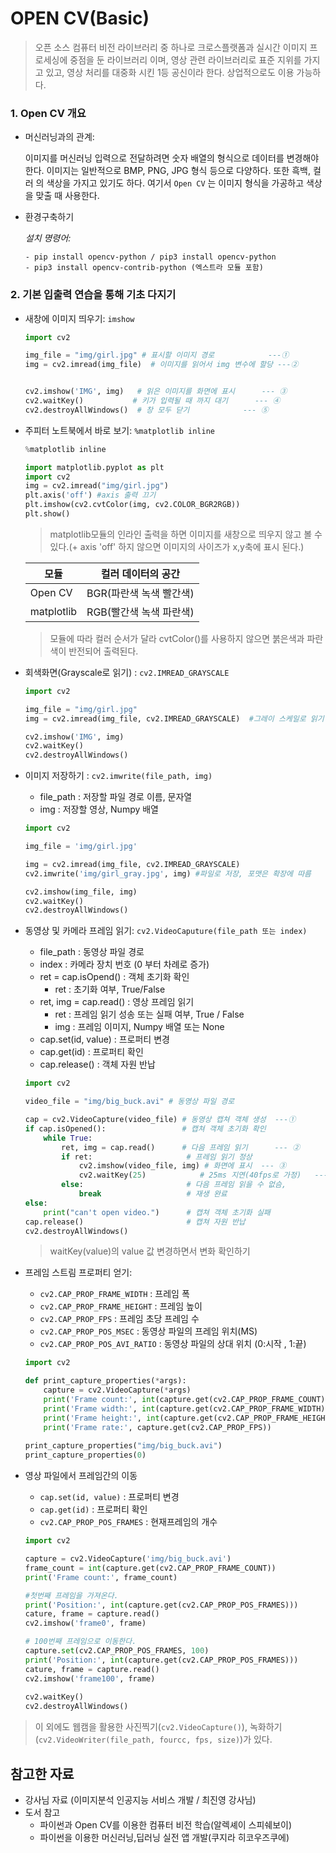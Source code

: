 # OPEN CV(Basic)

> 오픈 소스 컴퓨터 비전 라이브러리 중 하나로 크로스플랫폼과 실시간 이미지 프로세싱에 중점을 둔 라이브러리 이며, 영상 관련 라이브러리로 표준 지위를 가지고 있고, 영상 처리를 대중화 시킨 1등 공신이라 한다. 상업적으로도 이용 가능하다.

### 1. Open CV 개요

- 머신러닝과의 관계:

  이미지를 머신러닝 입력으로 전달하려면 숫자 배열의 형식으로 데이터를 변경해야 한다. 이미지는 일반적으로 BMP, PNG, JPG 형식 등으로 다양하다. 또한 흑백, 컬러 의 색상을 가지고 있기도 하다. 여기서 `Open CV` 는 이미지 형식을 가공하고 색상을 맞출 때 사용한다.

- 환경구축하기

  *설치 명령어:*

  ```shell
  - pip install opencv-python / pip3 install opencv-python  
  - pip3 install opencv-contrib-python (엑스트라 모듈 포함) 
  ```

  

### 2. 기본 입출력 연습을 통해 기초 다지기

- 새창에 이미지 띄우기: `imshow`

  ```python
  import cv2
  
  img_file = "img/girl.jpg" # 표시할 이미지 경로            ---①
  img = cv2.imread(img_file)  # 이미지를 읽어서 img 변수에 할당 ---②
  
  
  cv2.imshow('IMG', img)   # 읽은 이미지를 화면에 표시      --- ③
  cv2.waitKey()           # 키가 입력될 때 까지 대기      --- ④
  cv2.destroyAllWindows()  # 창 모두 닫기            --- ⑤
  ```

- 주피터 노트북에서 바로 보기: `%matplotlib inline`

  ```python
  %matplotlib inline
  
  import matplotlib.pyplot as plt
  import cv2
  img = cv2.imread("img/girl.jpg")
  plt.axis('off') #axis 출력 끄기 
  plt.imshow(cv2.cvtColor(img, cv2.COLOR_BGR2RGB))
  plt.show()
  ```

  > matplotlib모듈의 인라인 출력을 하면 이미지를 새창으로 띄우지 않고 볼 수있다.(+ axis 'off' 하지 않으면 이미지의 사이즈가 x,y축에 표시 된다.)

  | 모듈       | 컬러 데이터의 공간      |
  | ---------- | ----------------------- |
  | Open CV    | BGR(파란색 녹색 빨간색) |
  | matplotlib | RGB(빨간색 녹색 파란색) |

  > 모듈에 따라 컬러 순서가 달라 cvtColor()를 사용하지 않으면 붉은색과 파란색이 반전되어 출력된다.

- 회색화면(Grayscale로 읽기) : `cv2.IMREAD_GRAYSCALE`

  ```python
  import cv2
  
  img_file = "img/girl.jpg" 
  img = cv2.imread(img_file, cv2.IMREAD_GRAYSCALE)  #그레이 스케일로 읽기
  
  cv2.imshow('IMG', img)
  cv2.waitKey()
  cv2.destroyAllWindows()
  ```

- 이미지 저장하기 : `cv2.imwrite(file_path, img)`

  - file_path : 저장할 파일 경로 이름, 문자열
  - img : 저장할 영상, Numpy 배열

  ```python
  import cv2
  
  img_file = 'img/girl.jpg'
  
  img = cv2.imread(img_file, cv2.IMREAD_GRAYSCALE)
  cv2.imwrite('img/girl_gray.jpg', img) #파일로 저장, 포맷은 확장에 따름
  
  cv2.imshow(img_file, img)
  cv2.waitKey()
  cv2.destroyAllWindows()
  ```

- 동영상 및 카메라 프레임 읽기: `cv2.VideoCaputure(file_path 또는 index)`

  - file_path : 동영상 파일 경로
  - index : 카메라 장치 번호 (0 부터 차례로 증가)
  - ret = cap.isOpend() : 객체 초기화 확인
    - ret : 초기화 여부, True/False
  - ret, img = cap.read() : 영상 프레임 읽기
    - ret : 프레임 읽기 성송 또는 실패 여부, True / False
    - img : 프레임 이미지, Numpy 배열 또는 None
  - cap.set(id, value) : 프로퍼티 변경
  - cap.get(id) : 프로퍼티 확인
  - cap.release() : 객체 자원 반납

  ```python
  import cv2
  
  video_file = "img/big_buck.avi" # 동영상 파일 경로
  
  cap = cv2.VideoCapture(video_file) # 동영상 캡쳐 객체 생성  ---①
  if cap.isOpened():                 # 캡쳐 객체 초기화 확인
      while True:
          ret, img = cap.read()      # 다음 프레임 읽기      --- ②
          if ret:                     # 프레임 읽기 정상
              cv2.imshow(video_file, img) # 화면에 표시  --- ③
              cv2.waitKey(25)            # 25ms 지연(40fps로 가정)   --- ④
          else:                       # 다음 프레임 읽을 수 없슴,
              break                   # 재생 완료
  else:
      print("can't open video.")      # 캡쳐 객체 초기화 실패
  cap.release()                       # 캡쳐 자원 반납
  cv2.destroyAllWindows()
  ```

  > waitKey(value)의 value 값 변경하면서 변화 확인하기

- 프레임 스트림 프로퍼티 얻기:

  - `cv2.CAP_PROP_FRAME_WIDTH` : 프레임 폭
  - `cv2.CAP_PROP_FRAME_HEIGHT` : 프레임 높이
  - `cv2.CAP_PROP_FPS` : 프레임 초당 프레임 수
  - `cv2.CAP_PROP_POS_MSEC` : 동영상 파일의 프레임 위치(MS)
  - `cv2.CAP_PROP_POS_AVI_RATIO` : 동영상 파일의 상대 위치 (0:시작 , 1:끝)

  ```python
  import cv2
  
  def print_capture_properties(*args):
      capture = cv2.VideoCapture(*args)
      print('Frame count:', int(capture.get(cv2.CAP_PROP_FRAME_COUNT)))
      print('Frame width:', int(capture.get(cv2.CAP_PROP_FRAME_WIDTH)))
      print('Frame height:', int(capture.get(cv2.CAP_PROP_FRAME_HEIGHT)))
      print('Frame rate:', capture.get(cv2.CAP_PROP_FPS))
      
  print_capture_properties("img/big_buck.avi")
  print_capture_properties(0)
  ```

- 영상 파일에서 프레임간의 이동

  - `cap.set(id, value)` : 프로퍼티 변경
  - `cap.get(id)` : 프로퍼티 확인
  - `cv2.CAP_PROP_POS_FRAMES` : 현재프레임의 개수

  ```python
  import cv2
  
  capture = cv2.VideoCapture('img/big_buck.avi')
  frame_count = int(capture.get(cv2.CAP_PROP_FRAME_COUNT))
  print('Frame count:', frame_count)
  
  #첫번째 프레임을 가져온다. 
  print('Position:', int(capture.get(cv2.CAP_PROP_POS_FRAMES)))
  cature, frame = capture.read()
  cv2.imshow('frame0', frame)
  
  # 100번째 프레임으로 이동한다. 
  capture.set(cv2.CAP_PROP_POS_FRAMES, 100)
  print('Position:', int(capture.get(cv2.CAP_PROP_POS_FRAMES)))
  cature, frame = capture.read()
  cv2.imshow('frame100', frame)
      
  cv2.waitKey()
  cv2.destroyAllWindows()
  ```

> 이 외에도 웹캠을 활용한 사진찍기(`cv2.VideoCapture()`), 녹화하기(`cv2.VideoWriter(file_path, fourcc, fps, size)`)가 있다.



## 참고한 자료

- 강사님 자료 (이미지분석 인공지능 서비스 개발 / 최진영 강사님)
- 도서 참고
  - 파이썬과 Open CV를 이용한 컴퓨터 비전 학습(알렉셰이 스피쉐보이)
  - 파이썬을 이용한 머신러닝,딥러닝 실전 앱 개발(쿠지라 히코우즈쿠에)